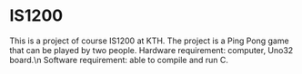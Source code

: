 # IS1200
This is a project of course IS1200 at KTH.
The project is a Ping Pong game that can be played by two people.
Hardware requirement: computer, Uno32 board.\n
Software requirement: able to compile and run C.
